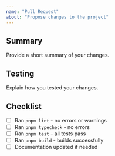 ```yaml
---
name: "Pull Request"
about: "Propose changes to the project"
---
```


## Summary
Provide a short summary of your changes.

## Testing
Explain how you tested your changes.

## Checklist
- [ ] Ran `pnpm lint` - no errors or warnings
- [ ] Ran `pnpm typecheck` - no errors
- [ ] Ran `pnpm test` - all tests pass
- [ ] Ran `pnpm build` - builds successfully
- [ ] Documentation updated if needed
